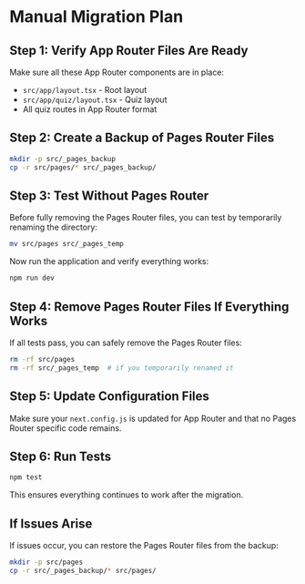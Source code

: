 # Manual Migration Plan

## Step 1: Verify App Router Files Are Ready

Make sure all these App Router components are in place:

- `src/app/layout.tsx` - Root layout
- `src/app/quiz/layout.tsx` - Quiz layout
- All quiz routes in App Router format

## Step 2: Create a Backup of Pages Router Files

```bash
mkdir -p src/_pages_backup
cp -r src/pages/* src/_pages_backup/
```

## Step 3: Test Without Pages Router

Before fully removing the Pages Router files, you can test by temporarily renaming the directory:

```bash
mv src/pages src/_pages_temp
```

Now run the application and verify everything works:

```bash
npm run dev
```

## Step 4: Remove Pages Router Files If Everything Works

If all tests pass, you can safely remove the Pages Router files:

```bash
rm -rf src/pages
rm -rf src/_pages_temp  # if you temporarily renamed it
```

## Step 5: Update Configuration Files

Make sure your `next.config.js` is updated for App Router and that no Pages Router specific code remains.

## Step 6: Run Tests

```bash
npm test
```

This ensures everything continues to work after the migration.

## If Issues Arise

If issues occur, you can restore the Pages Router files from the backup:

```bash
mkdir -p src/pages
cp -r src/_pages_backup/* src/pages/
```
